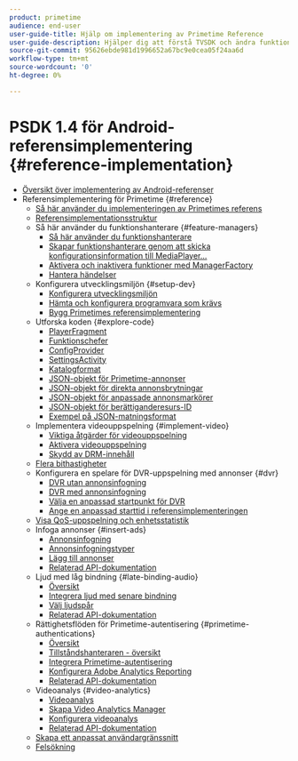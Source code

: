 ```yaml
---
product: primetime
audience: end-user
user-guide-title: Hjälp om implementering av Primetime Reference
user-guide-description: Hjälper dig att förstå TVSDK och ändra funktionshanterarna för att anpassa din personliga spelare.
source-git-commit: 95626ebde981d1996652a67bc9e0cea05f24aa6d
workflow-type: tm+mt
source-wordcount: '0'
ht-degree: 0%

---
```



# PSDK 1.4 för Android-referensimplementering {#reference-implementation}

+ [Översikt över implementering av Android-referenser](home.md)
+ Referensimplementering för Primetime {#reference}
   + [Så här använder du implementeringen av Primetimes referens](ref-implementation/how-to-use-ref-player.md)
   + [Referensimplementationsstruktur](ref-implementation/ref-player-structure.md)
   + Så här använder du funktionshanterare {#feature-managers}
      + [Så här använder du funktionshanterare](ref-implementation/using-feature-managers/how-to-use-feature-managers.md)
      + [Skapar funktionshanterare genom att skicka konfigurationsinformation till MediaPlayer...](ref-implementation/using-feature-managers/creating-feature-managers.md)
      + [Aktivera och inaktivera funktioner med ManagerFactory](ref-implementation/using-feature-managers/turning-features-on-off.md)
      + [Hantera händelser](ref-implementation/using-feature-managers/handling-events.md)
   + Konfigurera utvecklingsmiljön {#setup-dev}
      + [Konfigurera utvecklingsmiljön](set-up-dev-environment/set-up-dev-environment-overview.md)
      + [Hämta och konfigurera programvara som krävs](set-up-dev-environment/download-prereqs-android.md)
      + [Bygg Primetimes referensimplementering](set-up-dev-environment/install-the-ref-player-project.md)
   + Utforska koden {#explore-code}
      + [PlayerFragment](set-up-dev-environment/exploring-code/player-fragment.md)
      + [Funktionschefer](set-up-dev-environment/exploring-code/about-psdk-feature-managers.md)
      + [ConfigProvider](set-up-dev-environment/exploring-code/config-provider.md)
      + [SettingsActivity](set-up-dev-environment/exploring-code/settings-activity.md)
      + [Katalogformat](set-up-dev-environment/exploring-code/catalog-format.md)
      + [JSON-objekt för Primetime-annonser](set-up-dev-environment/exploring-code/json-pt-ads.md)
      + [JSON-objekt för direkta annonsbrytningar](set-up-dev-environment/exploring-code/json-direct-ad-breaks.md)
      + [JSON-objekt för anpassade annonsmarkörer](set-up-dev-environment/exploring-code/json-custom-ad-markers.md)
      + [JSON-objekt för berättiganderesurs-ID](set-up-dev-environment/exploring-code/json-entitlement-resource-id.md)
      + [Exempel på JSON-matningsformat](set-up-dev-environment/exploring-code/example-json-feed-format.md)
   + Implementera videouppspelning {#implement-video}
      + [Viktiga åtgärder för videouppspelning](implement-video-playback/video-playback.md)
      + [Aktivera videouppspelning](implement-video-playback/enable-video-playback.md)
      + [Skydd av DRM-innehåll](implement-video-playback/content-protection.md)
   + [Flera bithastigheter](implement-video-playback/mbr.md)
   + Konfigurera en spelare för DVR-uppspelning med annonser {#dvr}
      + [DVR utan annonsinfogning](implement-video-playback/dvr/dvr-without-ad-insertion.md)
      + [DVR med annonsinfogning](implement-video-playback/dvr/dvr-with-ad-insertion.md)
      + [Välja en anpassad startpunkt för DVR](implement-video-playback/dvr/dvr-custom-start-point.md)
      + [Ange en anpassad starttid i referensimplementeringen](implement-video-playback/dvr/set-custom-start-time-dvr.md)
   + [Visa QoS-uppspelning och enhetsstatistik](implement-video-playback/qos-statistics.md)
   + Infoga annonser {#insert-ads}
      + [Annonsinfogning](insert-ads/ad-insertion.md)
      + [Annonsinfogningstyper](insert-ads/ad-insertion-types.md)
      + [Lägg till annonser](insert-ads/add-advertising.md)
      + [Relaterad API-dokumentation](insert-ads/aps-callbacks-ad-insertion.md)
   + Ljud med låg bindning {#late-binding-audio}
      + [Översikt](late-binding-audio/late-binding-audio-overview.md)
      + [Integrera ljud med senare bindning](late-binding-audio/aa-enable.md)
      + [Välj ljudspår](late-binding-audio/select-audio-tracks.md)
      + [Relaterad API-dokumentation](late-binding-audio/aa-api-callbacks.md)
   + Rättighetsflöden för Primetime-autentisering {#primetime-authentications}
      + [Översikt](paytvpass-entitlement/paytvpass-entitlement-overview.md)
      + [Tillståndshanteraren - översikt](paytvpass-entitlement/entitlement-overvivew.md)
      + [Integrera Primetime-autentisering](paytvpass-entitlement/integrate-pass.md)
      + [Konfigurera Adobe Analytics Reporting](paytvpass-entitlement/pass-analytics-setup.md)
      + [Relaterad API-dokumentation](paytvpass-entitlement/pass-apis-callbacks.md)
   + Videoanalys {#video-analytics}
      + [Videoanalys](video-analytics/video-analytics-overview.md)
      + [Skapa Video Analytics Manager](video-analytics/create-video-analytics-manager.md)
      + [Konfigurera videoanalys](video-analytics/configure-video-analytics-manager.md)
      + [Relaterad API-dokumentation](video-analytics/va-apis-callbacks.md)
   + [Skapa ett anpassat användargränssnitt](build-custom-ui.md)
   + [Felsökning](troubleshooting.md)
